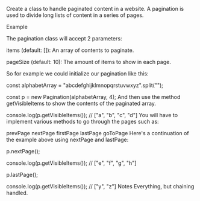 Create a class to handle paginated content in a website. A pagination is used to divide long lists of content in a series of pages.

Example

The pagination class will accept 2 parameters:

items (default: []): An array of contents to paginate.

pageSize (default: 10): The amount of items to show in each page.

So for example we could initialize our pagination like this:

const alphabetArray = "abcdefghijklmnopqrstuvwxyz".split("");

const p = new Pagination(alphabetArray, 4);
And then use the method getVisibleItems to show the contents of the paginated array.

console.log(p.getVisibleItems()); // ["a", "b", "c", "d"]
You will have to implement various methods to go through the pages such as:

prevPage
nextPage
firstPage
lastPage
goToPage
Here's a continuation of the example above using nextPage and lastPage:

p.nextPage();

console.log(p.getVisibleItems());
// ["e", "f", "g", "h"]

p.lastPage();

console.log(p.getVisibleItems());
// ["y", "z"]
Notes
Everything, but chaining handled.